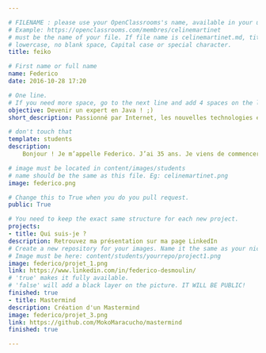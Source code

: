 ```yaml
---

# FILENAME : please use your OpenClassrooms's name, available in your url.
# Example: https://openclassrooms.com/membres/celinemartinet
# must be the name of your file. If file name is celinemartinet.md, title is celinemartinet.
# lowercase, no blank space, Capital case or special character.
title: feiko

# First name or full name
name: Federico
date: 2016-10-28 17:20

# One line.
# If you need more space, go to the next line and add 4 spaces on the left, as in 'description'.
objective: Devenir un expert en Java ! ;)
short_description: Passionné par Internet, les nouvelles technologies et surtout de 3D.

# don't touch that
template: students
description:
    Bonjour ! Je m’appelle Federico. J’ai 35 ans. Je viens de commencer une formation de « développeur d’applications - Java » avec OpenClassrooms. Titulaire d’un Diplôme National d’Arts Plastiques obtenu à l’Ecole Supérieure d’Art et de Communication de Cambrai et photographe, je souhaite diversifier ma formation. Très heureux d’intégrer la communauté, je souhaite à tous les autres étudiants bonne chance !

# image must be located in content/images/students
# name should be the same as this file. Eg: celinemartinet.png
image: federico.png

# Change this to True when you do you pull request.
public: True

# You need to keep the exact same structure for each new project.
projects:
- title: Qui suis-je ?
description: Retrouvez ma présentation sur ma page LinkedIn
# Create a new repository for your images. Name it the same as your nickname and profile picture.
# Image must be here: content/students/yourrepo/project1.png
image: federico/projet_1.png
link: https://www.linkedin.com/in/federico-desmoulin/
# 'true' makes it fully available.
# 'false' will add a black layer on the picture. IT WILL BE PUBLIC!
finished: true
- title: Mastermind
description: Création d'un Mastermind 
image: federico/projet_3.png
link: https://github.com/MokoMaracucho/mastermind
finished: true

---
```

